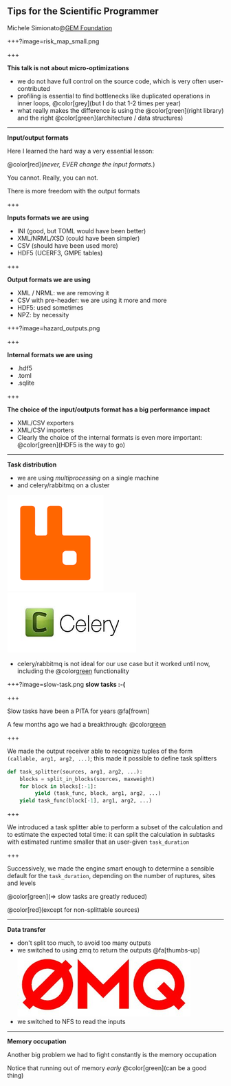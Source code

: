 Tips for the Scientific Programmer
----------------------------------

Michele Simionato@[GEM Foundation](https://www.globalquakemodel.org)

+++?image=risk_map_small.png

+++

**This talk is not about micro-optimizations**

- we do not have full control on the source code, which is very often
  user-contributed
- profiling is essential to find bottlenecks like duplicated operations
  in inner loops, @color[grey](but I do that 1-2 times per year)
- what really makes the difference is using the @color[green](right library)
  and the right @color[green](architecture / data structures)

---

**Input/output formats**

Here I learned the hard way a very essential lesson:

@color[red](*never, EVER change the input formats.*)

You cannot. Really, you can not.

There is more freedom with the output formats

+++

**Inputs formats we are using**

- INI (good, but TOML would have been better)
- XML/NRML/XSD (could have been simpler)
- CSV (should have been used more)
- HDF5 (UCERF3, GMPE tables)

+++

**Output formats we are using**

- XML / NRML: we are removing it
- CSV with pre-header: we are using it more and more
- HDF5: used sometimes
- NPZ: by necessity

+++?image=hazard_outputs.png

+++

**Internal formats we are using**

- .hdf5
- .toml
- .sqlite

+++

**The choice of the input/outputs format has a big performance impact**

- XML/CSV exporters
- XML/CSV importers
- Clearly the choice of the internal formats is even more important:
  @color[green](HDF5 is the way to go)

---

**Task distribution**

- we are using *multiprocessing* on a single machine
- and celery/rabbitmq on a cluster

![rabbitmq](rabbitmq.png)
![celery](celery.jpeg)

- celery/rabbitmq is not ideal for our use case but it worked
  until now, including the @color[green](REVOKE) functionality
  
+++?image=slow-task.png
**slow tasks :-(**

+++

Slow tasks have been a PITA for years @fa[frown]

A few months ago we had a breakthrough: @color[green](subtasks)

+++

We made the output receiver able to recognize tuples of the form
`(callable, arg1, arg2, ...)`;
this made it possible to define task splitters

```python
def task_splitter(sources, arg1, arg2, ...):
    blocks = split_in_blocks(sources, maxweight)
    for block in blocks[:-1]:
         yield (task_func, block, arg1, arg2, ...)
    yield task_func(block[-1], arg1, arg2, ...)
```

+++

We introduced a task splitter able to perform a subset of the
calculation and to estimate the expected total time:
it can split the calculation in subtasks with estimated runtime smaller
that an user-given `task_duration`

+++

Successively, we made the engine smart enough to determine a sensible default
for the `task_duration`, depending on the number of ruptures, sites and levels

@color[green](=> slow tasks are greatly reduced)

@color[red](except for non-splittable sources)

---

**Data transfer**

- don't split too much, to avoid too many outputs
- we switched to using zmq to return the outputs @fa[thumbs-up]
![zeromq](zeromq-logo.jpg)
- we switched to NFS to read the inputs

---

**Memory occupation**

Another big problem we had to fight constantly is the memory occupation

Notice that running out of memory *early* @color[green](can be a good thing)
